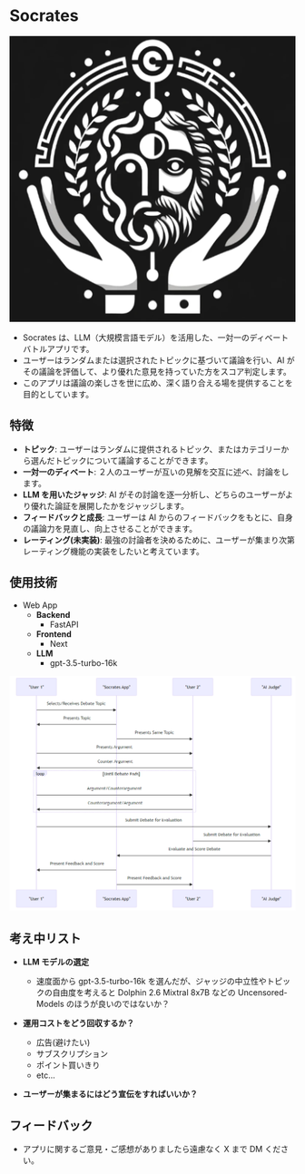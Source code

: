 # Socrates

![logo](./picture/logo.png)

- Socrates は、LLM（大規模言語モデル）を活用した、一対一のディベートバトルアプリです。
- ユーザーはランダムまたは選択されたトピックに基づいて議論を行い、AI がその議論を評価して、より優れた意見を持っていた方をスコア判定します。
- このアプリは議論の楽しさを世に広め、深く語り合える場を提供することを目的としています。

## 特徴

- **トピック**: ユーザーはランダムに提供されるトピック、またはカテゴリーから選んだトピックについて議論することができます。
- **一対一のディベート**: ２人のユーザーが互いの見解を交互に述べ、討論をします。
- **LLM を用いたジャッジ**: AI がその討論を逐一分析し、どちらのユーザーがより優れた論証を展開したかをジャッジします。
- **フィードバックと成長**: ユーザーは AI からのフィードバックをもとに、自身の議論力を見直し、向上させることができます。
- **レーティング(未実装)**: 最強の討論者を決めるために、ユーザーが集まり次第レーティング機能の実装をしたいと考えています。

## 使用技術

- Web App
  - **Backend**
    - FastAPI
  - **Frontend**
    - Next
  - **LLM**
    - gpt-3.5-turbo-16k

![diagram](./picture/diagram.PNG)

## 考え中リスト

- **LLM モデルの選定**

  - 速度面から gpt-3.5-turbo-16k を選んだが、ジャッジの中立性やトピックの自由度を考えると Dolphin 2.6 Mixtral 8x7B などの Uncensored-Models のほうが良いのではないか？

- **運用コストをどう回収するか？**
  - 広告(避けたい)
  - サブスクリプション
  - ポイント買いきり
  - etc...
- **ユーザーが集まるにはどう宣伝をすればいいか？**

## フィードバック

- アプリに関するご意見・ご感想がありましたら遠慮なく X まで DM ください。
